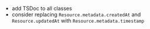 * add TSDoc to all classes
* consider replacing `Resource.metadata.createdAt` and `Resource.updatedAt` with `Resource.metadata.timestamp`